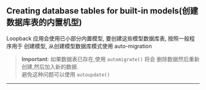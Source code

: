 ## Creating database tables for built-in models(创建数据库表的内置机型)

Loopback 应用会使用已小部分内置模型, 要创建这些模型数据库表, 按照一般程序用于 创建模型,
从创建模型数据库模式使用 auto-migration  

> **Important**: 如果数据表已存在,使用 `automigrate()` 将会 删除数据然后重新创建,然后加入新的数据.  
避免这种问题可以使用 `autoupdate()`








- - -
